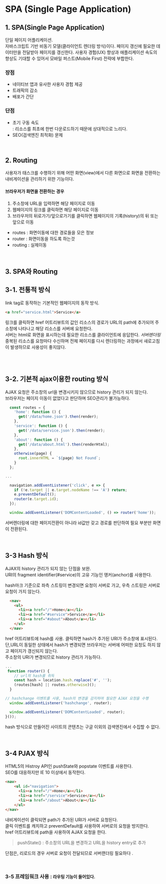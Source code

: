 # SPA (Single Page Application)
  

## 1. SPA(Single Page Application)
  
단일 페이지 어플리케이션.   
자바스크립트 기반 비동기 모델(클라이언트 렌더링 방식)이다. 페이지 갱신에 필요한 데이터만을 전달받아 페이지를 갱신한다. 
사용자 경험(UX) 향상과 애플리케이션 속도의 향상도 기대할 수 있어서 모바일 퍼스트(Mobile First) 전략에 부합한다.

### 장점
- 네이티브 앱과 유사한 사용자 경험 제공 
- 트래픽의 감소  
- 배포가 간단 

### 단점 
- 초기 구동 속도  
: 리소스를 최초에 한번 다운로드하기 때문에 상대적으로 느리다. 
- SEO(검색엔진 최적화) 문제   

<br>

## 2. Routing
사용자가 태스크를 수행하기 위해 어떤 화면(view)에서 다른 화면으로 화면을 전환하는 내비게이션을 관리하기 위한 기능이다. 
#### 브라우저가 화면을 전환하는 경우 
1. 주소창에 URL을 입력하면 해당 페이지로 이동
2. 웹페이지의 링크를 클릭하면 해당 페이지로 이동
3. 브라우저의 뒤로가기/앞으로가기를 클릭하면 웹페이지의 기록(history)의 뒤 또는 앞으로 이동
- routes : 화면이동에 대한 경로들을 모은 정보 
- router : 화면이동을 하도록 하는것 
- routing : 실제이동

<br>

## 3. SPA와 Routing
## 3-1. 전통적 방식
link tag로 동작하는 기본적인 웹페이지의 동작 방식.  
~~~html 
<a href="service.html">Service</a>
~~~
링크를 클릭하면 href 어트리뷰트의 값인 리소스의 경로가 URL의 path에 추가되어 주소창에 나타나고 해당 리소스를 서버에 요청한다.  
서버는 html로 화면을 표시하는데 필요한 리소스를 클라이언트에 응답한다. *서버렌더링*   
중복된 리소스를 요청마다 수신하며 전체 페이지를 다시 렌더링하는 과정에서 새로고침이 발생하므로 사용성이 좋지않다.

<br>
<br>

## 3-2. 기본적 ajax이용한 routing 방식
AJAX 요청은 주소창의 url을 변경시키지 않으므로 history 관리가 되지 않는다.   
브라우저는 페이지 이동이 없었다고 판단하며 SEO관리가 불가능하다.

```javascript
  const routes = {
    'home': function () {
      get('/data/home.json').then(render);
    },
    'service': function () {
      get('/data/service.json').then(render);
    },
    'about': function () {
      get('/data/about.html').then(renderHtml);
    },
    otherwise(page) {
      root.innerHTML = `${page} Not Found`;
    }
  };

...

  navigation.addEventListener('click', e => {
    if (!e.target || e.target.nodeName !== 'A') return;
    e.preventDefault();
    router(e.target.id); 
  });

  window.addEventListener('DOMContentLoaded', () => router('home'));

```
서버렌더링에 대한 페이지전환이 아니라 id값만 갖고 경로를 판단하여 필요 부분만 화면이 전환된다. 

<br>

## 3-3 Hash 방식
AJAX의 history 관리가 되지 않는 단점을 보완.  
URI의 fragment identifier(#service)의 고유 기능인 앵커(anchor)를 사용한다.

hash마크 기준으로 좌측 스트링이 변경되면 요청이 서버로 가고,
우측 스트링은 서버로 요청이 가지 않는다.

```html
  <nav>
    <ul>
      <li><a href="/">Home</a></li>
      <li><a href="#service">Service</a></li>
      <li><a href="#about">About</a></li>
    </ul>
  </nav>
```
href 어트리뷰트에 hash를 사용. 클릭하면 hash가 추가된 URI가 주소창에 표시된다.   
단,URL이 동일한 상태에서 hash가 변경되면 브라우저는 서버에 어떠한 요청도 하지 않고 페이지가 갱신되지 않는다.  
주소창의 URI가 변경되므로 history 관리가 가능하다.

```javascript
...
 function router() {
    // url의 hash를 취득
    const hash = location.hash.replace('#', '');
    (routes[hash] || routes.otherwise)();
  }

// hashchange 이벤트를 사용, hash의 변경을 감지하여 필요한 AJAX 요청을 수행
  window.addEventListener('hashchange', router);

  window.addEventListener('DOMContentLoaded', router);
}());
```
hash 방식으로 만들어진 사이트의 콘텐츠는 구글 이외의 검색엔진에서 수집할 수 없다.

<br>

## 3-4 PJAX 방식
HTML5의 Histroy API인 pushState와 popstate 이벤트를 사용한다.   
SEO를 대응하지만 IE 10 이상에서 동작한다.
```html
<nav>
    <ul id="navigation">
      <li><a href="/">Home</a></li>
      <li><a href="/service">Service</a></li>
      <li><a href="/about">About</a></li>
    </ul>
</nav>
```
내비게이션이 클릭되면 path가 추가된 URI가 서버로 요청된다.  
클릭 이벤트를 캐치하고 preventDefault를 사용하여 서버로의 요청을 방지한다.   
href 어트리뷰트에 path을 사용하여 AJAX 요청을 한다.

> pushState() : 주소창의 URL을 변경하고 URL을 history entry로 추가

단점은, 리로드의 경우 서버로 요청이 전달되므로 서버랜더링 필요하다 .

<br>

### 3-5 프레임워크 사용 :<small> 라우팅 기능이 들어있다.</small>



